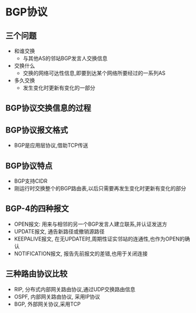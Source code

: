 # BGP协议

## 三个问题

- 和谁交换
  - 与其他AS的邻站BGP发言人交换信息
- 交换什么
  - 交换的网络可达性信息,即要到达某个网络所要经过的一系列AS
- 多久交换
  - 发生变化时更新有变化的一部分

## BGP协议交换信息的过程

## BGP协议报文格式

- BGP是应用层协议,借助TCP传送

## BGP协议特点

- BGP支持CIDR
- 刚运行时交换整个的BGP路由表,以后只需要再发生变化时更新有变化的部分

## BGP-4的四种报文

- OPEN报文: 用来与相邻的另一个BGP发言人建立联系,并认证发送方
- UPDATE报文, 通告新路径或撤销源路径
- KEEPALIVE报文, 在无UPDATE时,周期性证实邻站的连通性,也作为OPEN的确认
- NOTIFICATION报文, 报告先前报文的差错,也用于关闭连接

## 三种路由协议比较

- RIP, 分布式内部网关路由协议,通过UDP交换路由信息
- OSPF, 内部网关路由协议, 采用IP协议
- BGP, 外部网关协议,采用TCP

